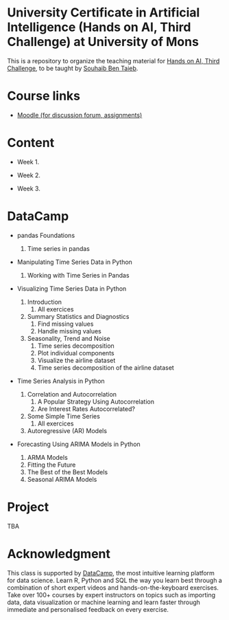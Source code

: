 # University Certificate in Artificial Intelligence (Hands on AI, Third Challenge) at University of Mons 

This is a repository to organize the teaching material for [Hands on AI, Third Challenge](https://web.umons.ac.be/fpms/fr/formations/intelligence-artificielle-hands-on-ai/), to be taught by [Souhaib Ben Taieb](http://www.souhaib-bentaieb.com).

# Course links

- [Moodle (for discussion forum, assignments)](https://moodle.umons.ac.be/course/view.php?id=2666)

# Content

- Week 1. 

- Week 2. 

- Week 3.

# DataCamp

- pandas Foundations
	1. Time series in pandas

- Manipulating Time Series Data in Python
	1. Working with Time Series in Pandas

- Visualizing Time Series Data in Python
	1. Introduction 
		1. All exercices
	2. Summary Statistics and Diagnostics	
		1. Find missing values
		2. Handle missing values
	3. Seasonality, Trend and Noise
		1. Time series decomposition
		2. Plot individual components	
		3. Visualize the airline dataset
		4. Time series decomposition of the airline dataset

- Time Series Analysis in Python
	1. Correlation and Autocorrelation
		1. A Popular Strategy Using Autocorrelation
		2. Are Interest Rates Autocorrelated?
	2. Some Simple Time Series
		1. All exercices
	3. Autoregressive (AR) Models


- Forecasting Using ARIMA Models in Python
	1. ARMA Models
	2. Fitting the Future
	3. The Best of the Best Models
	4. Seasonal ARIMA Models

# Project

TBA

# Acknowledgment

This class is supported by [DataCamp](https://www.datacamp.com/), the most intuitive learning platform for data science. Learn R, Python and SQL the way you learn best through a combination of short expert videos and hands-on-the-keyboard exercises. Take over 100+ courses by expert instructors on topics such as importing data, data visualization or machine learning and learn faster through immediate and personalised feedback on every exercise.